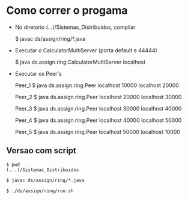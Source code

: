 # Como correr o progama

+ No diretorio  (...)/Sistemas_Distribuidos, compilar

    $ javac ds/assign/ring/*.java

+ Executar o CalculatorMultiServer (porta default e 44444)

    $ java ds.assign.ring.CalculatorMultiServer localhost

+ Executar os Peer's 
                                                                
    Peer_1 $ java ds.assign.ring.Peer localhost 10000 localhost 20000

    Peer_2 $ java ds.assign.ring.Peer localhost 20000 localhost 30000

    Peer_3 $ java ds.assign.ring.Peer localhost 30000 localhost 40000

    Peer_4 $ java ds.assign.ring.Peer localhost 40000 localhost 50000

    Peer_5 $ java ds.assign.ring.Peer localhost 50000 localhost 10000

## Versao com script
    $ pwd 
    (...)/Sistemas_Distribuidos

    $ javac ds/assign/ring/*.java  
      
    $ ./ds/assign/ring/run.sh 
